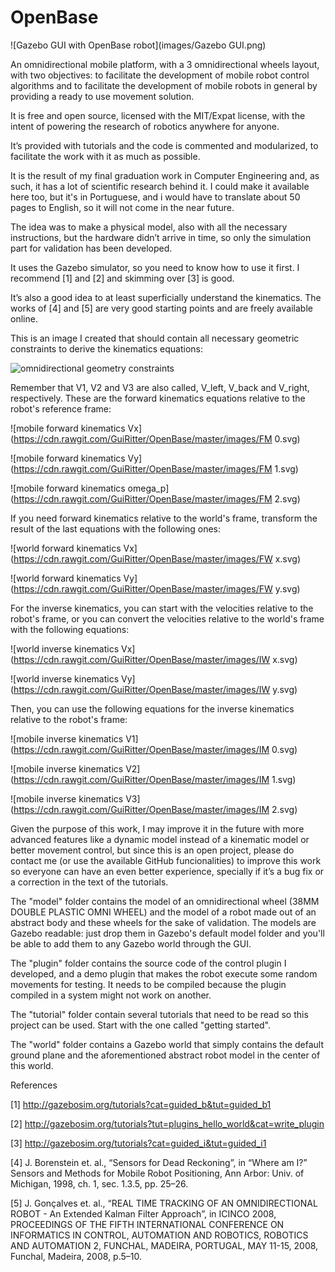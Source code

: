 # OpenBase

![Gazebo GUI with OpenBase robot](images/Gazebo GUI.png)

An omnidirectional mobile platform, with a 3 omnidirectional wheels layout, with two objectives: to facilitate the development of mobile robot control algorithms and to facilitate the development of mobile robots in general by providing a ready to use movement solution.

It is free and open source, licensed with the MIT/Expat license, with the intent of powering the research of robotics anywhere for anyone.

It’s provided with tutorials and the code is commented and modularized, to facilitate the work with it as much as possible.

It is the result of my final graduation work in Computer Engineering and, as such, it has a lot of scientific research behind it. I could make it available here too, but it's in Portuguese, and i would have to translate about 50 pages to English, so it will not come in the near future.

The idea was to make a physical model, also with all the necessary instructions, but the hardware didn’t arrive in time, so only the simulation part for validation has been developed.

It uses the Gazebo simulator, so you need to know how to use it first. I recommend [1] and [2] and skimming over [3] is good.

It’s also a good idea to at least superficially understand the kinematics. The works of [4] and [5] are very good starting points and are freely available online.

This is an image I created that should contain all necessary geometric constraints to derive the kinematics equations:

![omnidirectional geometry constraints](https://cdn.rawgit.com/GuiRitter/OpenBase/master/images/geometry.svg)

Remember that V1, V2 and V3 are also called, V_left, V_back and V_right, respectively. These are the forward kinematics equations relative to the robot's reference frame:

![mobile forward kinematics Vx](https://cdn.rawgit.com/GuiRitter/OpenBase/master/images/FM 0.svg)

![mobile forward kinematics Vy](https://cdn.rawgit.com/GuiRitter/OpenBase/master/images/FM 1.svg)

![mobile forward kinematics omega_p](https://cdn.rawgit.com/GuiRitter/OpenBase/master/images/FM 2.svg)

If you need forward kinematics relative to the world's frame, transform the result of the last equations with the following ones:

![world forward kinematics Vx](https://cdn.rawgit.com/GuiRitter/OpenBase/master/images/FW x.svg)

![world forward kinematics Vy](https://cdn.rawgit.com/GuiRitter/OpenBase/master/images/FW y.svg)

For the inverse kinematics, you can start with the velocities relative to the robot's frame, or you can convert the velocities relative to the world's frame with the following equations:

![world inverse kinematics Vx](https://cdn.rawgit.com/GuiRitter/OpenBase/master/images/IW x.svg)

![world inverse kinematics Vy](https://cdn.rawgit.com/GuiRitter/OpenBase/master/images/IW y.svg)

Then, you can use the following equations for the inverse kinematics relative to the robot's frame:

![mobile inverse kinematics V1](https://cdn.rawgit.com/GuiRitter/OpenBase/master/images/IM 0.svg)

![mobile inverse kinematics V2](https://cdn.rawgit.com/GuiRitter/OpenBase/master/images/IM 1.svg)

![mobile inverse kinematics V3](https://cdn.rawgit.com/GuiRitter/OpenBase/master/images/IM 2.svg)

Given the purpose of this work, I may improve it in the future with more advanced features like a dynamic model instead of a kinematic model or better movement control, but since this is an open project, please do contact me (or use the available GitHub funcionalities) to improve this work so everyone can have an even better experience, specially if it’s a bug fix or a correction in the text of the tutorials.

The "model" folder contains the model of an omnidirectional wheel (38MM DOUBLE PLASTIC OMNI WHEEL) and the model of a robot made out of an abstract body and these wheels for the sake of validation. The models are Gazebo readable: just drop them in Gazebo's default model folder and you'll be able to add them to any Gazebo world through the GUI.

The "plugin" folder contains the source code of the control plugin I developed, and a demo plugin that makes the robot execute some random movements for testing. It needs to be compiled because the plugin compiled in a system might not work on another.

The "tutorial" folder contain several tutorials that need to be read so this project can be used. Start with the one called "getting started".

The "world" folder contains a Gazebo world that simply contains the default ground plane and the aforementioned abstract robot model in the center of this world.

References

[1] http://gazebosim.org/tutorials?cat=guided_b&tut=guided_b1

[2] http://gazebosim.org/tutorials?tut=plugins_hello_world&cat=write_plugin

[3] http://gazebosim.org/tutorials?cat=guided_i&tut=guided_i1

[4] J. Borenstein et. al., “Sensors for Dead Reckoning”, in “Where am I?” Sensors and Methods for Mobile Robot Positioning, Ann Arbor: Univ. of Michigan, 1998, ch. 1, sec. 1.3.5, pp. 25–26.

[5] J. Gonçalves et. al., “REAL TIME TRACKING OF AN OMNIDIRECTIONAL ROBOT - An Extended Kalman Filter Approach”, in ICINCO 2008, PROCEEDINGS OF THE FIFTH INTERNATIONAL CONFERENCE ON INFORMATICS IN CONTROL, AUTOMATION AND ROBOTICS, ROBOTICS AND AUTOMATION 2, FUNCHAL, MADEIRA, PORTUGAL, MAY 11-15, 2008, Funchal, Madeira, 2008, p.5–10.
